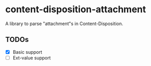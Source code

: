 # content-disposition-attachment
A library to parse "attachment"s in Content-Disposition.

## TODOs

- [x] Basic support
- [ ] Ext-value support
